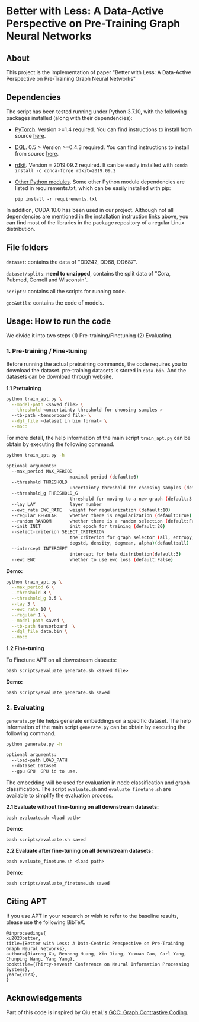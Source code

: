 # Better with Less: A Data-Active Perspective on Pre-Training Graph Neural Networks

## About

This project is the implementation of paper "Better with Less: A Data-Active Perspective on Pre-Training Graph Neural Networks"

## Dependencies
The script has been tested running under Python 3.7.10, with the following packages installed (along with their dependencies):

- [PyTorch](https://pytorch.org/). Version >=1.4 required. You can find instructions to install from source [here](https://pytorch.org/get-started/previous-versions/).
- [DGL](https://www.dgl.ai/). 0.5 > Version >=0.4.3 required. You can find instructions to install from source [here](https://www.dgl.ai/pages/start.html).
- [rdkit](https://anaconda.org/conda-forge/rdkit). Version = 2019.09.2 required. It can be easily installed with 
			```conda install -c conda-forge rdkit=2019.09.2```
- [Other Python modules](https://pypi.python.org). Some other Python module dependencies are listed in requirements.txt, which can be easily installed with pip:

	`pip install -r requirements.txt`

In addition, CUDA 10.0 has been used in our project. Although not all dependencies are mentioned in the installation instruction links above, you can find most of the libraries in the package repository of a regular Linux distribution.


## File folders

`dataset`: contains the data of "DD242, DD68, DD687".

`dataset/splits`: **need to unzipped**, contains the split data of "Cora, Pubmed, Cornell and Wisconsin".

`scripts`: contains all the scripts for running code.

`gcc&utils`: contains the code of models.

## Usage: How to run the code
We divide it into two steps (1) Pre-training/Finetuning (2) Evaluating.

### 1. Pre-training / Fine-tuning

Before running the actual pretraining commands, the code requires you to download the dataset. pre-training datasets is stored in `data.bin`. And the datasets can be download through [website](https://drive.google.com/file/d/1kbOciSHXSOAFV7X1CuL_nm9_2sxKeDfU/view).

**1.1 Pretraining**


```bash
python train_apt.py \
  --model-path <saved file> \
  --threshold <uncertainty threshold for choosing samples >
  --tb-path <tensorboard file> \
  --dgl_file <dataset in bin format> \
  --moco
```
For more detail, the help information of the main script `train_apt.py` can be obtain by executing the following command.

```bash
python train_apt.py -h

optional arguments:
  --max_period MAX_PERIOD
                        maximal period (default:6)
  --threshold THRESHOLD
                        uncertainty threshold for choosing samples (default:3)
  --threshold_g THRESHOLD_G
                        threshold for moving to a new graph (default:3.5)
  --lay LAY             layer number
  --ewc_rate EWC_RATE   weight for regularization (default:10)
  --regular REGULAR     whether there is regularization (default:True)
  --random RANDOM       whether there is a random selection (default:False)
  --init INIT           init epoch for training (default:20)
  --select-criterion SELECT_CRITERION
                        the criterion for graph selector (all, entropy,
                        degstd, density, degmean, alpha)(default:all)
  --intercept INTERCEPT
                        intercept for beta distribution(default:3)
  --ewc EWC             whether to use ewc loss (default:False)

```

**Demo:**	

```bash
python train_apt.py \
  --max_period 6 \
  --threshold 3 \
  --threshold_g 3.5 \
  --lay 3 \
  --ewc_rate 10 \
  --regular 1 \
  --model-path saved \
  --tb-path tensorboard  \
  --dgl_file data.bin \
  --moco 
```

**1.2 Fine-tuning**


To Finetune APT on all downstream datasets:

```
bash scripts/evaluate_generate.sh <saved file>
```

**Demo:**

```
bash scripts/evaluate_generate.sh saved
```

### 2. Evaluating

`generate.py` file helps generate embeddings on a specific dataset. The help information of the main script `generate.py` can be obtain by executing the following command.

```bash
python generate.py -h

optional arguments:
  --load-path LOAD_PATH
  --dataset Dataset
  --gpu GPU  GPU id to use.
```
The embedding will be used for evaluation in node classification and graph classification. The script `evaluate.sh` and `evaluate_finetune.sh` are available to simplify the evaluation process.

**2.1 Evaluate without fine-tuning on all downstream datasets:**

```
bash evaluate.sh <load path>
```


**Demo:**

```
bash scripts/evaluate.sh saved
```


**2.2 Evaluate after fine-tuning on all downstream datasets:**

```
bash evaluate_finetune.sh <load path>
```

**Demo:**

```
bash scripts/evaluate_finetune.sh saved
```

## Citing APT

If you use APT in your research or wish to refer to the baseline results, please use the following BibTeX.

```
@inproceedings{
xu2023better,
title={Better with Less: A Data-Centric Prespective on Pre-Training Graph Neural Networks},
author={Jiarong Xu, Renhong Huang, Xin Jiang, Yuxuan Cao, Carl Yang, Chunping Wang, Yang Yang},
booktitle={Thirty-seventh Conference on Neural Information Processing Systems},
year={2023},
}
```

## Acknowledgements
Part of this code is inspired by Qiu et al.'s [GCC: Graph Contrastive Coding](https://github.com/THUDM/GCC).

